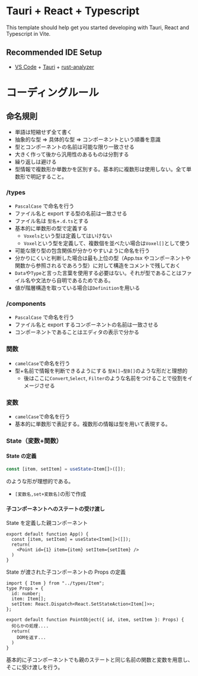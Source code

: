 # Tauri + React + Typescript

This template should help get you started developing with Tauri, React and Typescript in Vite.

## Recommended IDE Setup

- [VS Code](https://code.visualstudio.com/) + [Tauri](https://marketplace.visualstudio.com/items?itemName=tauri-apps.tauri-vscode) + [rust-analyzer](https://marketplace.visualstudio.com/items?itemName=rust-lang.rust-analyzer)

# コーディングルール

## 命名規則

- 単語は短縮せず全て書く
- 抽象的な型 ⇒ 具体的な型 ⇒ コンポーネントという順番を意識
- 型とコンポーネントの名前は可能な限り一致させる
- 大きく作って後から汎用性のあるものは分割する
- 繰り返しは避ける
- 型情報で複数形か単数かを区別する。基本的に複数形は使用しない。全て単数形で明記すること。

### /types

- `PascalCase` で命名を行う
- ファイル名と export する型の名前は一致させる
- ファイル名は `型名`+`.d.ts`とする
- 基本的に単数形の型で定義する
  - `Voxels`という型は定義してはいけない
  - `Voxel`という型を定義して、複数個を並べたい場合は`Voxel[]`として使う
- 可能な限り型の包含関係が分かりやすいように命名を行う
- 分かりにくいと判断した場合は最も上位の型（App.tsx やコンポーネントや関数から参照されるであろう型）に対して構造をコメントで残しておく
- `Data`や`Type`と言った言葉を使用する必要はない。それが型であることはファイル名や文法から自明であるためである。
- 値が階層構造を取っている場合は`Definition`を用いる

### /components

- `PascalCase` で命名を行う
- ファイル名と export するコンポーネントの名前は一致させる
- コンポーネントであることはエディタの表示で分かる

### 関数

- `camelCase`で命名を行う
- 型+名前で情報を判断できるようにする `型A[]⇒型B[]`のような形だと理想的
  - 後はここに`Convert`,`Select`, `Filter`のような名前をつけることで役割をイメージさせる

### 変数

- `camelCase`で命名を行う
- 基本的に単数形で表記する。複数形の情報は型を用いて表現する。

### State（変数+関数）

#### State の定義

```TypeScript
const [item, setItem] = useState<Item[]>([]);
```

のような形が理想的である。

- `[変数名,set+変数名]`の形で作成

#### 子コンポーネントへのステートの受け渡し

State を定義した親コンポーネント

```tsx:App.tsx
export default function App() {
  const [item, setItem] = useState<Item[]>([]);
  return(
    <Point id={1} item={item} setItem={setItem} />
  )
}
```

State が渡された子コンポーネントの Props の定義

```tsx:/components/Point.tsx
import { Item } from "../types/Item";
type Props = {
  id: number;
  item: Item[];
  setItem: React.Dispatch<React.SetStateAction<Item[]>>;
};

export default function PointObject({ id, item, setItem }: Props) {
  何らかの処理....
  return(
    DOMを返す...
  )
}
```

基本的に子コンポーネントでも親のステートと同じ名前の関数と変数を用意し、そこに受け渡しを行う。

